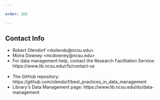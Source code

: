 ```yaml
---

order: 260

---
```


## Contact Info

<div class="small">
    <ul>
        <li>Robert Olendorf &lt;rkolendo@ncsu.edu&gt; </li>
        <li>Moira Downey &lt;mcdowney@ncsu.edu&gt;</li>
        <li>For data management help, contact the Research Facilitation Service: https://www.lib.ncsu.edu/rfs/contact-us</li>
        <br/>
        <li>The GitHub repository: https://github.com/olendorf/best_practices_in_data_management</li>
        <li>Library's Data Management page: https://www.lib.ncsu.edu/do/data-management </li>
    </ul>
</div>





